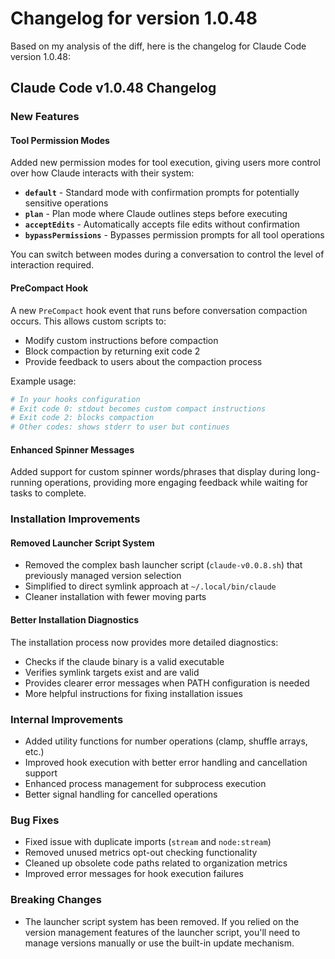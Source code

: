 # Changelog for version 1.0.48

Based on my analysis of the diff, here is the changelog for Claude Code version 1.0.48:

## Claude Code v1.0.48 Changelog

### New Features

#### Tool Permission Modes
Added new permission modes for tool execution, giving users more control over how Claude interacts with their system:

- **`default`** - Standard mode with confirmation prompts for potentially sensitive operations
- **`plan`** - Plan mode where Claude outlines steps before executing
- **`acceptEdits`** - Automatically accepts file edits without confirmation  
- **`bypassPermissions`** - Bypasses permission prompts for all tool operations

You can switch between modes during a conversation to control the level of interaction required.

#### PreCompact Hook
A new `PreCompact` hook event that runs before conversation compaction occurs. This allows custom scripts to:
- Modify custom instructions before compaction
- Block compaction by returning exit code 2
- Provide feedback to users about the compaction process

Example usage:
```bash
# In your hooks configuration
# Exit code 0: stdout becomes custom compact instructions
# Exit code 2: blocks compaction
# Other codes: shows stderr to user but continues
```

#### Enhanced Spinner Messages
Added support for custom spinner words/phrases that display during long-running operations, providing more engaging feedback while waiting for tasks to complete.

### Installation Improvements

#### Removed Launcher Script System
- Removed the complex bash launcher script (`claude-v0.0.8.sh`) that previously managed version selection
- Simplified to direct symlink approach at `~/.local/bin/claude`
- Cleaner installation with fewer moving parts

#### Better Installation Diagnostics
The installation process now provides more detailed diagnostics:
- Checks if the claude binary is a valid executable
- Verifies symlink targets exist and are valid
- Provides clearer error messages when PATH configuration is needed
- More helpful instructions for fixing installation issues

### Internal Improvements

- Added utility functions for number operations (clamp, shuffle arrays, etc.)
- Improved hook execution with better error handling and cancellation support
- Enhanced process management for subprocess execution
- Better signal handling for cancelled operations

### Bug Fixes

- Fixed issue with duplicate imports (`stream` and `node:stream`)
- Removed unused metrics opt-out checking functionality
- Cleaned up obsolete code paths related to organization metrics
- Improved error messages for hook execution failures

### Breaking Changes

- The launcher script system has been removed. If you relied on the version management features of the launcher script, you'll need to manage versions manually or use the built-in update mechanism.
